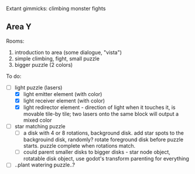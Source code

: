Extant gimmicks:
	climbing
	monster fights

## Area Y
Rooms:
1. introduction to area (some dialogue, "vista")
2. simple climbing, fight, small puzzle
3. bigger puzzle (2 colors)

To do:
- [ ] light puzzle (lasers)
	- [x] light emitter element (with color)
	- [x] light receiver element (with color)
	- [x] light redirector element - direction of light when it touches it, is movable tile-by tile; two lasers onto the same block will output a mixed color
- [ ] star matching puzzle
	- [ ] a disk with 4 or 8 rotations, background disk. add star spots to the backgrouind disk, randomly? rotate foreground disk before puzzle starts. puzzle complete when rotations match.
	- [ ] could parent smaller disks to bigger disks -  star node object, rotatable disk object, use godot's transform parenting for everything
- [ ] ..plant watering puzzle..?
